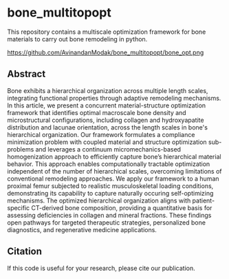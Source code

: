 # bone_multitopopt
This repository contains a multiscale optimization framework for bone materials to carry out bone remodeling in python.

https://github.com/AvinandanModak/bone_multitopopt/bone_opt.png
## Abstract
Bone exhibits a hierarchical organization across multiple length scales, integrating functional properties through adaptive remodeling mechanisms. In this article, we present a concurrent material-structure optimization framework that identifies optimal macroscale bone density and microstructural configurations, including collagen and hydroxyapatite distribution and lacunae orientation, across the length scales in bone's hierarchical organization. Our framework formulates a compliance minimization problem with coupled material and structure optimization sub-problems and leverages a continuum micromechanics-based homogenization approach to efficiently capture bone’s hierarchical material behavior. This approach enables computationally tractable optimization independent of the number of hierarchical scales, overcoming limitations of conventional remodeling approaches. We apply our framework to a human proximal femur subjected to realistic musculoskeletal loading conditions, demonstrating its capability to capture naturally occuring self-optimizing mechanisms. The optimized hierarchical organization aligns with patient-specific CT-derived bone composition, providing a quantitative basis for assessing deficiencies in collagen and mineral fractions. These findings open pathways for targeted therapeutic strategies, personalized bone diagnostics, and regenerative medicine applications.

## Citation
If this code is useful for your research, please cite our publication.


